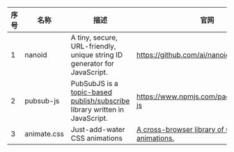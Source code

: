 | 序号 | 名称        | 描述                                                         | 官网                                                         |
| ---- | ----------- | ------------------------------------------------------------ | ------------------------------------------------------------ |
| 1    | nanoid      | A tiny, secure, URL-friendly, unique string ID generator for JavaScript. | https://github.com/ai/nanoid                                 |
| 2    | pubsub-js   | PubSubJS is a [topic-based](http://en.wikipedia.org/wiki/Publish–subscribe_pattern#Message_filtering) [publish/subscribe](http://en.wikipedia.org/wiki/Publish/subscribe) library written in JavaScript. | https://www.npmjs.com/package/pubsub-js                      |
| 3    | animate.css | Just-add-water CSS animations                                | [A cross-browser library of CSS animations.](https://animate.style/) |

